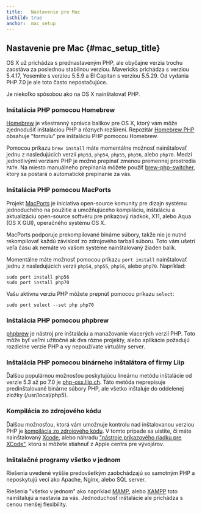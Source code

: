 ```yaml
---
title:   Nastavenie pre Mac
isChild: true
anchor:  mac_setup
---
```


## Nastavenie pre Mac {#mac_setup_title}

OS X už prichádza s prednastaveným PHP, ale obyčajne verzia trochu zaostáva za poslednou stabilnou verziou. Mavericks
prichádza s verziou 5.4.17, Yosemite s verziou 5.5.9 a El Capitan s verziou 5.5.29. Od vydania PHP 7.0 je ale toto
často nepostačujúce.

Je niekoľko spôsobou ako na OS X nainštalovať PHP.

### Inštalácia PHP pomocou Homebrew

[Homebrew] je všestranný správca balíkov pre OS X, ktorý vám môže zjednodušiť inštaláciou PHP a rôznych rozšírení.
Repozitár [Homebrew PHP] obsahuje "formulu" pre inštaláciu PHP pomocou Homebrew.

Pomocou príkazu `brew install` máte momentálne možnosť nainštalovať jednu z nasledujúcich verzií `php53`, `php54`,
`php55`, `php56`, alebo `php70`. Medzi jednotlivými verziami PHP je možné prepínať zmenou premennej prostredia `PATH`.
Na miesto manuálneho prepínania môžete použiť [brew-php-switcher][brew-php-switcher], ktorý sa postará o automatické
prepínanie za vás.

### Inštalácia PHP pomocou MacPorts

Projekt [MacPorts] je iniciatíva open-source komunity pre dizajn systému jednoduchého na použitie a umožňujúceho
kompiláciu, inštaláciu a aktualizáciu open-source softvéru pre príkazový riadkok, X11, alebo Aqua (OS X GUI), operačného
systému OS X.

MacPorts podporuje prekompilované binárne súbory, takže nie je nutné rekompilovať každú závislosť zo zdrojového tarball súboru. Toto vám ušetrí veľa času ak nemáte vo vašom systéme nainštalovaný žiaden balík.

Momentálne máte možnosť pomocou príkazu `port install` nainštalovať jednu z nasledujúcich verzií `php54`, `php55`,
`php56`, alebo `php70`. Napríklad:

    sudo port install php56
    sudo port install php70

Vašu aktívnu verziu PHP môžete prepnúť pomocou príkazu `select`:

    sudo port select --set php php70

### Inštalácia PHP pomocou phpbrew

[phpbrew] je nástroj pre inštaláciu a manažovanie viacerých verzií PHP. Toto môže byť veľmi užitočné ak dva rôzne
projekty, alebo aplikácie požadujú rozdielne verzie PHP a vy nepoužívate virtuálny server.

### Inštalácia PHP pomocou binárneho inštalátora of firmy Liip

Ďalšou populárnou možnosťou poskytujúcu lineárnu metódu inštalácie od verzie 5.3 až po 7.0 je [php-osx.liip.ch].
Táto metóda neprepisuje predinštalované binárne súbory PHP, ale všetko inštaluje do oddelenej zložky
(/usr/local/php5).

### Kompilácia zo zdrojového kódu

Ďalšou možnosťou, ktorá vám umožnuje kontrolu nad inštalovanou verziou PHP je
[kompilácia zo zdrojového kódu][mac-compile].
V tomto prípade sa uistite, či máte nainštalovaný [Xcode][xcode-gcc-substitution], alebo náhradu ["nástroje príkazového riadku pre XCode"][xcode-command-line-tools], ktorú si môžete stiahnuť z Apple centra pre vývojárov.

### Inštalačné programy všetko v jednom

Riešenia uvedené vyššie predovšetkým zaobchádzajú so samotným PHP a neposkytujú veci ako Apache, Nginx,
alebo SQL server.

Riešenia "všetko v jednom" ako napríklad [MAMP][mamp-downloads], alebo [XAMPP][xampp] toto nainštalujú a nastavia za
vás. Jednoduchosť inštalácie ale prichádza s cenou menšej flexibility.

[Homebrew]: http://brew.sh/
[Homebrew PHP]: https://github.com/Homebrew/homebrew-php#installation
[MacPorts]: https://www.macports.org/install.php
[phpbrew]: https://github.com/phpbrew/phpbrew
[php-osx.liip.ch]: http://php-osx.liip.ch/
[mac-compile]: http://php.net/install.macosx.compile
[xcode-gcc-substitution]: https://github.com/kennethreitz/osx-gcc-installer
[xcode-command-line-tools]: https://developer.apple.com/downloads
[mamp-downloads]: http://www.mamp.info/en/downloads/
[xampp]: http://www.apachefriends.org/en/xampp.html
[brew-php-switcher]: https://github.com/philcook/brew-php-switcher
